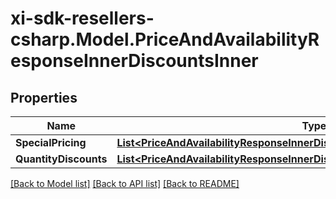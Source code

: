 # xi-sdk-resellers-csharp.Model.PriceAndAvailabilityResponseInnerDiscountsInner

## Properties

Name | Type | Description | Notes
------------ | ------------- | ------------- | -------------
**SpecialPricing** | [**List&lt;PriceAndAvailabilityResponseInnerDiscountsInnerSpecialPricingInner&gt;**](PriceAndAvailabilityResponseInnerDiscountsInnerSpecialPricingInner.md) |  | [optional] 
**QuantityDiscounts** | [**List&lt;PriceAndAvailabilityResponseInnerDiscountsInnerQuantityDiscountsInner&gt;**](PriceAndAvailabilityResponseInnerDiscountsInnerQuantityDiscountsInner.md) |  | [optional] 

[[Back to Model list]](../README.md#documentation-for-models) [[Back to API list]](../README.md#documentation-for-api-endpoints) [[Back to README]](../README.md)

